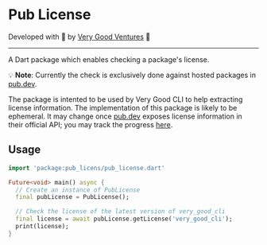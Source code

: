 # Pub License

Developed with 💙 by [Very Good Ventures][very_good_ventures_link] 🦄

---

A Dart package which enables checking a package's license.

💡 **Note**: Currently the check is exclusively done against hosted packages in [pub.dev](https://pub.dev/).

The package is intented to be used by Very Good CLI to help extracting license information. The implementation of this package is likely to be ephemeral. It may change once [pub.dev](https://pub.dev/) exposes license information in their official API; you may track the progress [here](https://github.com/dart-lang/pub-dev/issues/4717).

## Usage

```dart
import 'package:pub_licens/pub_license.dart'

Future<void> main() async {
  // Create an instance of PubLicense
  final pubLicense = PubLicense();

  // Check the license of the latest version of very_good_cli
  final license = await pubLicense.getLicense('very_good_cli');
  print(license);
}
```

[very_good_ventures_link]: https://verygood.ventures
